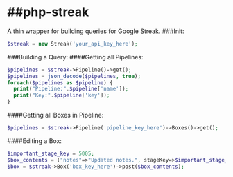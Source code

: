 ##php-streak
==========
A thin wrapper for building queries for Google Streak. 
###Init:
```php
$streak = new Streak('your_api_key_here');
```

###Building a Query:
####Getting all Pipelines:
```php
$pipelines = $streak->Pipeline()->get();
$pipelines = json_decode($pipelines, true);
foreach($pipelines as $pipeline) {
  print("Pipeline:".$pipeline['name']);
  print("Key:".$pipeline['key']);
}
```
####Getting all Boxes in Pipeline:
```php
$pipelines = $streak->Pipeline('pipeline_key_here')->Boxes()->get();
```
####Editing a Box:
```php
$important_stage_key = 5005;
$box_contents = ("notes"=>"Updated notes.", stageKey=>$important_stage_key);
$box = $streak->Box('box_key_here')->post($box_contents);
```
